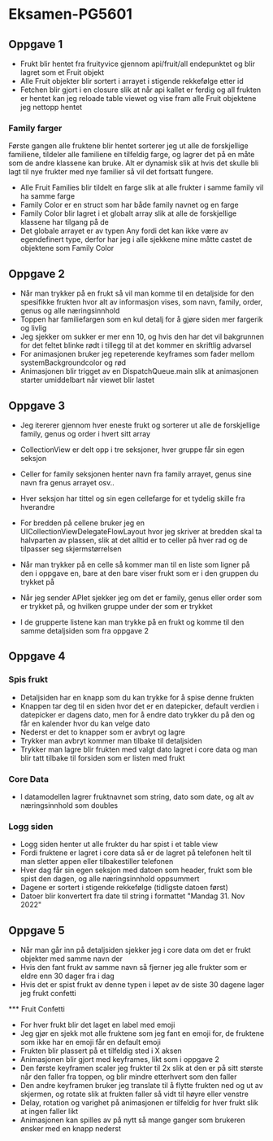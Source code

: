 # Eksamen-PG5601
## Oppgave 1

* Frukt blir hentet fra fruityvice gjennom api/fruit/all endepunktet og blir lagret som et Fruit objekt
* Alle Fruit objekter blir sortert i arrayet i stigende rekkefølge etter id
* Fetchen blir gjort i en closure slik at når api kallet er ferdig og all frukten er hentet kan jeg reloade table viewet og vise fram alle Fruit objektene jeg nettopp hentet

### Family farger

Første gangen alle fruktene blir hentet sorterer jeg ut alle de forskjellige familiene, tildeler alle familiene en tilfeldig farge, og lagrer det på en måte som de andre klassene kan bruke.
Alt er dynamisk slik at hvis det skulle bli lagt til nye frukter med nye familier så vil det fortsatt fungere.

* Alle Fruit Families blir tildelt en farge slik at alle frukter i samme family vil ha samme farge
* Family Color er en struct som har både family navnet og en farge
* Family Color blir lagret i et globalt array slik at alle de forskjellige klassene har tilgang på de
* Det globale arrayet er av typen Any fordi det kan ikke være av egendefinert type, derfor har jeg i alle sjekkene mine måtte castet de objektene som Family Color

## Oppgave 2

* Når man trykker på en frukt så vil man komme til en detaljside for den spesifikke frukten hvor alt av informasjon vises, som navn, family, order, genus og alle næringsinnhold
* Toppen har familiefargen som en kul detalj for å gjøre siden mer fargerik og livlig
* Jeg sjekker om sukker er mer enn 10, og hvis den har det vil bakgrunnen for det feltet blinke rødt i tillegg til at det kommer en skriftlig advarsel
* For animasjonen bruker jeg repeterende keyframes som fader mellom systemBackgroundcolor og rød
* Animasjonen blir trigget av en DispatchQueue.main slik at animasjonen starter umiddelbart når viewet blir lastet

## Oppgave 3

* Jeg itererer gjennom hver eneste frukt og sorterer ut alle de forskjellige family, genus og order i hvert sitt array
* CollectionView er delt opp i tre seksjoner, hver gruppe får sin egen seksjon
* Celler for family seksjonen henter navn fra family arrayet, genus sine navn fra genus arrayet osv..
* Hver seksjon har tittel og sin egen cellefarge for et tydelig skille fra hverandre
* For bredden på cellene bruker jeg en UICollectionViewDelegateFlowLayout hvor jeg skriver at bredden skal ta halvparten av plassen, slik at det alltid er to celler på hver rad og de tilpasser seg skjermstørrelsen

* Når man trykker på en celle så kommer man til en liste som ligner på den i oppgave en, bare at den bare viser frukt som er i den gruppen du trykket på
* Når jeg sender APIet sjekker jeg om det er family, genus eller order som er trykket på, og hvilken gruppe under der som er trykket
* I de grupperte listene kan man trykke på en frukt og komme til den samme detaljsiden som fra oppgave 2

## Oppgave 4

### Spis frukt

* Detaljsiden har en knapp som du kan trykke for å spise denne frukten
* Knappen tar deg til en siden hvor det er en datepicker, default verdien i datepicker er dagens dato, men for å endre dato trykker du på den og får en kalender hvor du kan velge dato
* Nederst er det to knapper som er avbryt og lagre
* Trykker man avbryt kommer man tilbake til detaljsiden
* Trykker man lagre blir frukten med valgt dato lagret i core data og man blir tatt tilbake til forsiden som er listen med frukt

### Core Data

* I datamodellen lagrer fruktnavnet som string, dato som date, og alt av næringsinnhold som doubles

### Logg siden

* Logg siden henter ut alle frukter du har spist i et table view
* Fordi fruktene er lagret i core data så er de lagret på telefonen helt til man sletter appen eller tilbakestiller telefonen
* Hver dag får sin egen seksjon med datoen som header, frukt som ble spist den dagen, og alle næringsinnhold oppsummert
* Dagene er sortert i stigende rekkefølge (tidligste datoen først)
* Datoer blir konvertert fra date til string i formattet "Mandag 31. Nov 2022"

## Oppgave 5

* Når man går inn på detaljsiden sjekker jeg i core data om det er frukt objekter med samme navn der
* Hvis den fant frukt av samme navn så fjerner jeg alle frukter som er eldre enn 30 dager fra i dag
* Hvis det er spist frukt av denne typen i løpet av de siste 30 dagene lager jeg frukt confetti

*** Fruit Confetti

* For hver frukt blir det laget en label med emoji
* Jeg gjør en sjekk mot alle fruktene som jeg fant en emoji for, de fruktene som ikke har en emoji får en default emoji
* Frukten blir plassert på et tilfeldig sted i X aksen
* Animasjonen blir gjort med keyframes, likt som i oppgave 2
* Den første keyframen scaler jeg frukter til 2x slik at den er på sitt største når den faller fra toppen, og blir mindre etterhvert som den faller
* Den andre keyframen bruker jeg translate til å flytte frukten ned og ut av skjermen, og rotate slik at frukten faller så vidt til høyre eller venstre
* Delay, rotation og varighet på animasjonen er tilfeldig for hver frukt slik at ingen faller likt
* Animasjonen kan spilles av på nytt så mange ganger som brukeren ønsker med en knapp nederst

